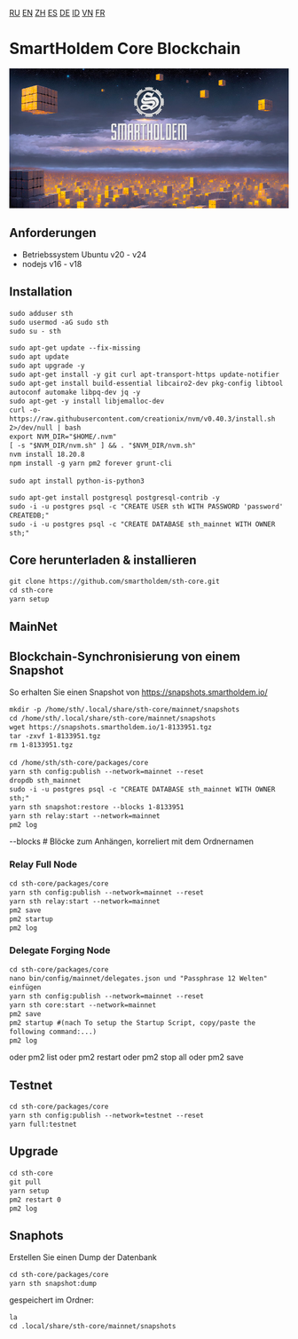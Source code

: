 [RU](./README_RU.md) [EN](./README.md) [ZH](./README_ZH.md) [ES](./README_ES.md) [DE](./README_DE.md) [ID](./README_ID.md) [VN](./README_VN.md) [FR](./README_FR.md)

# SmartHoldem Core Blockchain

![SmartHoldem BlockChain](https://raw.githubusercontent.com/smartholdem/sth-core/main/packages/core/banner.png)


## Anforderungen

- Betriebssystem Ubuntu v20 - v24
- nodejs v16 - v18


## Installation

```shell
sudo adduser sth
sudo usermod -aG sudo sth
sudo su - sth
```
```shell
sudo apt-get update --fix-missing
sudo apt update
sudo apt upgrade -y
sudo apt-get install -y git curl apt-transport-https update-notifier
sudo apt-get install build-essential libcairo2-dev pkg-config libtool autoconf automake libpq-dev jq -y
sudo apt-get -y install libjemalloc-dev
curl -o- https://raw.githubusercontent.com/creationix/nvm/v0.40.3/install.sh 2>/dev/null | bash
export NVM_DIR="$HOME/.nvm"
[ -s "$NVM_DIR/nvm.sh" ] && . "$NVM_DIR/nvm.sh"
nvm install 18.20.8
npm install -g yarn pm2 forever grunt-cli

sudo apt install python-is-python3
```
```shell
sudo apt-get install postgresql postgresql-contrib -y
sudo -i -u postgres psql -c "CREATE USER sth WITH PASSWORD 'password' CREATEDB;"
sudo -i -u postgres psql -c "CREATE DATABASE sth_mainnet WITH OWNER sth;"
```
## Core herunterladen & installieren
```shell
git clone https://github.com/smartholdem/sth-core.git
cd sth-core
yarn setup
```

## MainNet

## Blockchain-Synchronisierung von einem Snapshot
So erhalten Sie einen Snapshot von https://snapshots.smartholdem.io/

```shell
mkdir -p /home/sth/.local/share/sth-core/mainnet/snapshots
cd /home/sth/.local/share/sth-core/mainnet/snapshots
wget https://snapshots.smartholdem.io/1-8133951.tgz
tar -zxvf 1-8133951.tgz
rm 1-8133951.tgz

cd /home/sth/sth-core/packages/core
yarn sth config:publish --network=mainnet --reset
dropdb sth_mainnet
sudo -i -u postgres psql -c "CREATE DATABASE sth_mainnet WITH OWNER sth;"
yarn sth snapshot:restore --blocks 1-8133951
yarn sth relay:start --network=mainnet
pm2 log
```
--blocks # Blöcke zum Anhängen, korreliert mit dem Ordnernamen

### Relay Full Node
```shell
cd sth-core/packages/core
yarn sth config:publish --network=mainnet --reset
yarn sth relay:start --network=mainnet
pm2 save
pm2 startup
pm2 log
```

### Delegate Forging Node
```shell
cd sth-core/packages/core
nano bin/config/mainnet/delegates.json und "Passphrase 12 Welten" einfügen
yarn sth config:publish --network=mainnet --reset
yarn sth core:start --network=mainnet
pm2 save
pm2 startup #(nach To setup the Startup Script, copy/paste the following command:...)
pm2 log
```
oder pm2 list
oder pm2 restart
oder pm2 stop all
oder pm2 save

## Testnet

```shell
cd sth-core/packages/core
yarn sth config:publish --network=testnet --reset
yarn full:testnet
```

## Upgrade
```shell
cd sth-core
git pull
yarn setup
pm2 restart 0
pm2 log
```
## Snaphots

Erstellen Sie einen Dump der Datenbank
```shell
cd sth-core/packages/core
yarn sth snapshot:dump
```
gespeichert im Ordner:
```shell
la
cd .local/share/sth-core/mainnet/snapshots
```